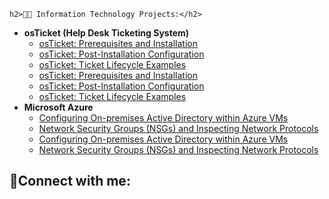 
          
    h2>👨‍💻 Information Technology Projects:</h2>
 
 - <b>osTicket (Help Desk Ticketing System)</b>
   - [osTicket: Prerequisites and Installation](https://github.com/joshmadakorcc/osticket-prereqs)
   - [osTicket: Post-Installation Configuration](https://github.com/joshmadakorcc/post-install-config)
   - [osTicket: Ticket Lifecycle Examples](https://github.com/joshmadakorcc/ticket-lifecycle)
   - [osTicket: Prerequisites and Installation](https://github.com/mauriccio1/osTicket-prereqs)
   - [osTicket: Post-Installation Configuration](https://github.com/mauriccio1/post-install-config)
   - [osTicket: Ticket Lifecycle Examples](https://github.com/mauriccio1/ticket-lifecycle)
 - <b>Microsoft Azure</b>
   - [Configuring On-premises Active Directory within Azure VMs](https://github.com/joshmadakorcc/configure-ad)
   - [Network Security Groups (NSGs) and Inspecting Network Protocols](https://github.com/joshmadakorcc/azure-network-protocols)
   - [Configuring On-premises Active Directory within Azure VMs](https://github.com/mauriccio1/configure-ad)
   - [Network Security Groups (NSGs) and Inspecting Network Protocols](https://github.com/mauriccio1/azure-network-protocols/blob/main/README.md)
 
 <h2>🤳Connect with me:</h2>
